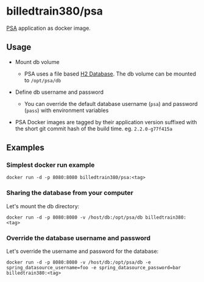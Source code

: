 # billedtrain380/psa

[PSA](https://github.com/BilledTrain380/sporttag-psa) application as docker image.

## Usage
* Mount db volume
  * PSA uses a file based [H2 Database](https://www.h2database.com/). The db volume can be mounted
  to `/opt/psa/db`
  
* Define db username and password
  * You can override the default database username (`psa`) and password (`pass`) with environment variables
  
* PSA Docker images are tagged by their application version suffixed with the short git commit hash of the build time.
eg. `2.2.0-g77f415a`

## Examples
### Simplest docker run example
```
docker run -d -p 8080:8080 billedtrain380/psa:<tag>
```

### Sharing the database from your computer
Let's mount the db directory:
```
docker run -d -p 8080:8080 -v /host/db:/opt/psa/db billedtrain380:<tag>
```

### Override the database username and password
Let's override the username and password for the database:
```
docker run -d -p 8080:8080 -v /host/db:/opt/psa/db -e spring_datasource_username=foo -e spring_datasource_password=bar billedtrain380:<tag>
```
